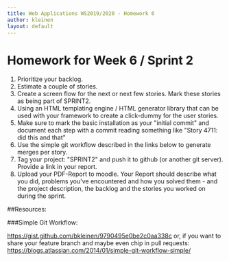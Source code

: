 ```yaml
---
title: Web Applications WS2019/2020 - Homework 6
author: kleinen
layout: default
---
```


# Homework for Week 6 / Sprint 2

1. Prioritize your backlog.
2. Estimate a couple of stories.
4. Create a screen flow for the next or next few stories. Mark these stories as being part of SPRINT2.
3. Using an HTML templating engine / HTML generator library that can be used with your framework to create a click-dummy for the user stories.
4. Make sure to mark the basic installation as your "initial commit" and document each step with a commit reading something like "Story 4711: did this and that"
5. Use the simple git workflow described in the links below to generate merges per story.
3. Tag your project: "SPRINT2" and push it to github (or another git server). Provide a link in your report.
9. Upload your PDF-Report to moodle. Your Report should describe what you did, problems you've encountered and how you solved them - and the project description, the backlog and the stories you worked on during the sprint.

##Resources:

###Simple Git Workflow:

https://gist.github.com/bkleinen/9790495e0be2c0aa338c
or, if you want to share your feature branch and maybe even chip in pull requests:
https://blogs.atlassian.com/2014/01/simple-git-workflow-simple/
